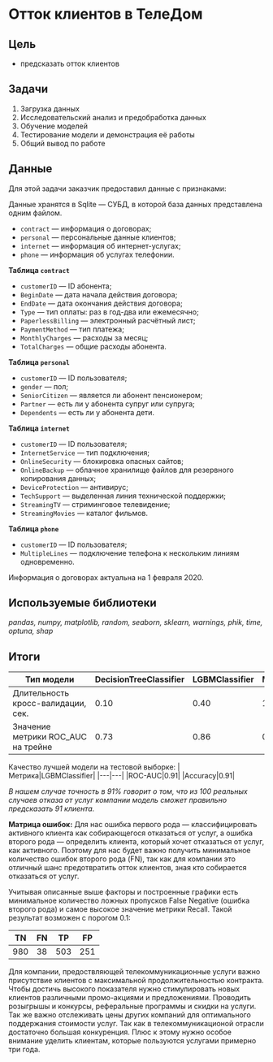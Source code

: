 # Отток клиентов в ТелеДом
## Цель
- предсказать отток клиентов

## Задачи 
1. Загрузка данных
2. Исследовательский анализ и предобработка данных
3. Обучение моделей
4. Тестирование модели и демонстрация её работы
5. Общий вывод по работе

## Данные
Для этой задачи заказчик предоставил данные с признаками:

Данные хранятся в Sqlite — СУБД, в которой база данных представлена одним файлом.

- `contract` — информация о договорах;
- `personal` — персональные данные клиентов;
- `internet` — информация об интернет-услугах;
- `phone` — информация об услугах телефонии.

**Таблица `contract`**

- `customerID` — ID абонента;
- `BeginDate` — дата начала действия договора;
- `EndDate` — дата окончания действия договора;
- `Type` — тип оплаты: раз в год-два или ежемесячно;
- `PaperlessBilling` — электронный расчётный лист;
- `PaymentMethod` — тип платежа;
- `MonthlyCharges` — расходы за месяц;
- `TotalCharges` — общие расходы абонента.

**Таблица `personal`**

- `customerID` — ID пользователя;
- `gender` — пол;
- `SeniorCitizen` — является ли абонент пенсионером;
- `Partner` — есть ли у абонента супруг или супруга;
- `Dependents` — есть ли у абонента дети.

**Таблица `internet`**

- `customerID` — ID пользователя;
- `InternetService` — тип подключения;
- `OnlineSecurity` — блокировка опасных сайтов;
- `OnlineBackup` — облачное хранилище файлов для резервного копирования данных;
- `DeviceProtection` — антивирус;
- `TechSupport` — выделенная линия технической поддержки;
- `StreamingTV` — стриминговое телевидение;
- `StreamingMovies` — каталог фильмов.

**Таблица `phone`**

- `customerID` — ID пользователя;
- `MultipleLines` — подключение телефона к нескольким линиям одновременно.

Информация о договорах актуальна на 1 февраля 2020.

## Используемые библиотеки
*pandas, numpy, matplotlib, random, seaborn, sklearn, warnings, phik, time, optuna, shap*

## Итоги
|Тип модели|DecisionTreeClassifier|LGBMClassifier|MLPClassifier|
|---|---|---|---|
|Длительность кросс-валидации, сек.|0.10|0.40|19.54|
|Значение метрики ROC_AUC на трейне|0.73|0.86|0.79|

Качество лучшей модели на тестовой выборке:
|Метрика|LGBMClassifier|
|---|---|
|ROC-AUC|0.91|
|Accuracy|0.91|

*В нашем случае точность в 91% говорит о том, что из 100 реальных случаев отказа от услуг компании модель сможет правильно предсказать 91 клиента.*

**Матрица ошибок:**
Для нас ошибка первого рода — классифицировать активного клиента как собирающегося отказаться от услуг, а ошибка второго рода — определить клиента, который хочет отказаться от услуг, как активного. Поэтому для нас будет важно получить минимальное количество ошибок второго рода (FN), так как для компании это отличный шанс предотвратить отток клиентов, зная кто собирается отказаться от услуг.

Учитывая описанные выше факторы и построенные графики есть минимальное количество ложных пропусков False Negative (ошибка второго рода) и самое высокое значение метрики Recall. Такой результат возможен с порогом 0.1:

|TN|FN|TP|FP|
|---|---|---|---|
|980|38|503|251|

Для компании, предоствляющей телекоммуникационные услуги важно присутствие клиентов с максимальной продолжительностью контракта. Чтобы достичь высокого показателя нужно стимулировать новых клиентов различными промо-акциями и предложениями. Проводить розыгрышы и конкурсы, реферальные программы и скидки на услуги. Так же важно отслеживать цены других компаний для оптимального поддержания стоимости услуг. Так как в телекоммуникационой отрасли достаточно большая конкуренция. Плюс к этому нужно особое внимание уделить клиентам, которые пользуются услугами примерно три года.
